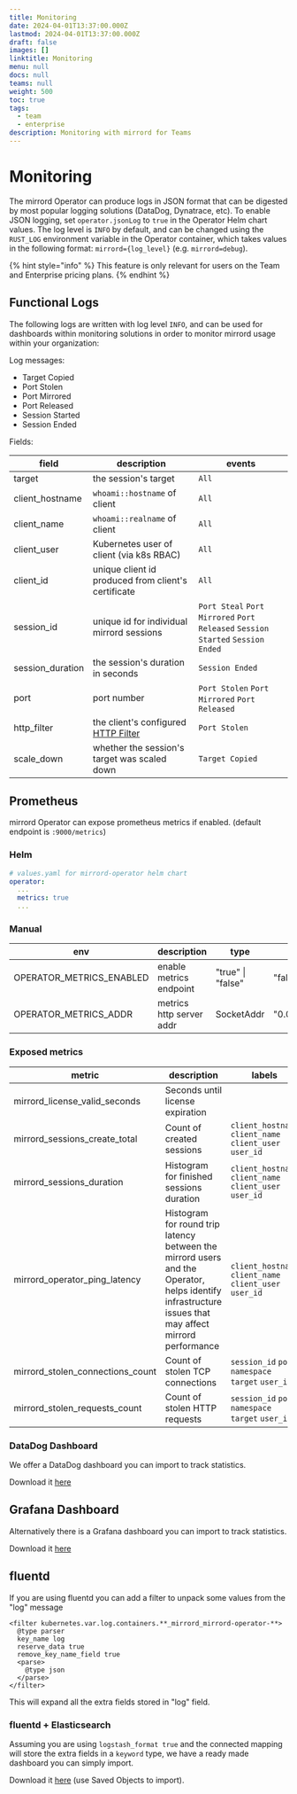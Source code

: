 ```yaml
---
title: Monitoring
date: 2024-04-01T13:37:00.000Z
lastmod: 2024-04-01T13:37:00.000Z
draft: false
images: []
linktitle: Monitoring
menu: null
docs: null
teams: null
weight: 500
toc: true
tags:
  - team
  - enterprise
description: Monitoring with mirrord for Teams
---
```


# Monitoring

The mirrord Operator can produce logs in JSON format that can be digested by most popular logging solutions (DataDog, Dynatrace, etc). To enable JSON logging, set `operator.jsonLog` to `true` in the Operator Helm chart values. The log level is `INFO` by default, and can be changed using the `RUST_LOG` environment variable in the Operator container, which takes values in the following format: `mirrord={log_level}` (e.g. `mirrord=debug`).

{% hint style="info" %}
This feature is only relevant for users on the Team and Enterprise pricing plans.
{% endhint %}

## Functional Logs

The following logs are written with log level `INFO`, and can be used for dashboards within monitoring solutions in order to monitor mirrord usage within your organization:

Log messages:

* Target Copied
* Port Stolen
* Port Mirrored
* Port Released
* Session Started
* Session Ended

Fields:

| field             | description                                                                                                                                                                  | events                                                                         |
| ----------------- | ---------------------------------------------------------------------------------------------------------------------------------------------------------------------------- | ------------------------------------------------------------------------------ |
| target            | the session's target                                                                                                                                                         | `All`                                                                          |
| client\_hostname  | `whoami::hostname` of client                                                                                                                                                 | `All`                                                                          |
| client\_name      | `whoami::realname` of client                                                                                                                                                 | `All`                                                                          |
| client\_user      | Kubernetes user of client (via k8s RBAC)                                                                                                                                     | `All`                                                                          |
| client\_id        | unique client id produced from client's certificate                                                                                                                          | `All`                                                                          |
| session\_id       | unique id for individual mirrord sessions                                                                                                                                    | `Port Steal` `Port Mirrored` `Port Released` `Session Started` `Session Ended` |
| session\_duration | the session's duration in seconds                                                                                                                                            | `Session Ended`                                                                |
| port              | port number                                                                                                                                                                  | `Port Stolen` `Port Mirrored` `Port Released`                                  |
| http\_filter      | the client's configured [HTTP Filter](https://app.gitbook.com/s/Z7vBpFMZTH8vUGJBGRZ4/options#feature.network) | `Port Stolen`                                                                  |
| scale\_down       | whether the session's target was scaled down                                                                                                                                 | `Target Copied`                                                                |

## Prometheus

mirrord Operator can expose prometheus metrics if enabled. (default endpoint is `:9000/metrics`)

### Helm

```yaml
# values.yaml for mirrord-operator helm chart
operator:
  ...
  metrics: true
  ...
```

### Manual

| env                        | description              | type              | default        |
| -------------------------- | ------------------------ | ----------------- | -------------- |
| OPERATOR\_METRICS\_ENABLED | enable metrics endpoint  | "true" \| "false" | "false"        |
| OPERATOR\_METRICS\_ADDR    | metrics http server addr | SocketAddr        | "0.0.0.0:9000" |

### Exposed metrics

| metric                           | description                                          | labels                                                  |
| -------------------------------- | ---------------------------------------------------- | ------------------------------------------------------- |
| mirrord\_license\_valid\_seconds | Seconds until license expiration            |                                                         |
| mirrord\_sessions\_create\_total | Count of created sessions                            | `client_hostname` `client_name` `client_user` `user_id` |
| mirrord\_sessions\_duration      | Histogram for finished sessions duration | `client_hostname` `client_name` `client_user` `user_id` |
| mirrord\_operator\_ping\_latency | Histogram for round trip latency between the mirrord users and the Operator, helps identify infrastructure issues that may affect mirrord performance | `client_hostname` `client_name` `client_user` `user_id`                        |
| mirrord\_stolen\_connections\_count     | Count of stolen TCP connections | `session_id` `port` `namespace` `target` `user_id` |
| mirrord\_stolen\_requests\_count      | Count of stolen HTTP requests | `session_id` `port` `namespace` `target` `user_id`|

### DataDog Dashboard

We offer a DataDog dashboard you can import to track statistics.

Download it [here](https://github.com/metalbear-co/docs/tree/main/managing-mirrord/assets/Mirrord_datadog_Operator_Dashboard.json)

## Grafana Dashboard

Alternatively there is a Grafana dashboard you can import to track statistics.

Download it [here](https://github.com/metalbear-co/docs/tree/main/managing-mirrord/assets/Mirrord_grafana_Operator_Dashboard.json)

## fluentd

If you are using fluentd you can add a filter to unpack some values from the "log" message

```
<filter kubernetes.var.log.containers.**_mirrord_mirrord-operator-**>
  @type parser
  key_name log
  reserve_data true
  remove_key_name_field true
  <parse>
    @type json
  </parse>
</filter>
```

This will expand all the extra fields stored in "log" field.

### fluentd + Elasticsearch

Assuming you are using `logstash_format true` and the connected mapping will store the extra fields in a `keyword` type, we have a ready made dashboard you can simply import.

Download it [here](https://github.com/metalbear-co/docs/tree/main/managing-mirrord/assets/operator-fluentd-kibana.ndjson) (use Saved Objects to import).
